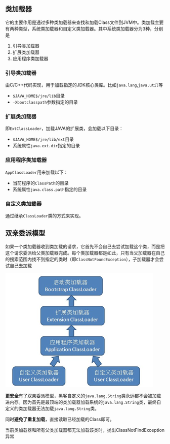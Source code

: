 ## 类加载器

它的主要作用是通过多种类加载器来查找和加载Class文件到JVM中。类加载主要有两种类型，系统类加载器和自定义类加载器。其中系统类加载器分为3种，分别是

1. 引导类加载器
2. 扩展类加载器
3. 应用程序类加载器

### 引导类加载器

由C/C++代码实现，用于加载指定的JDK核心类库。比如`java.lang`,`java.util`等

- `$JAVA_HOME$/jre/lib`目录
- `-Xbootclasspath`参数指定的目录

### 扩展类加载器

即`ExtClassLoader`，加载JAVA的扩展类，会加载以下目录：

- `$JAVA_HOME$/jre/lib/ext`目录
- 系统属性`java.ext.dir`指定的目录

### 应用程序类加载器

`AppClassLoader`用来加载以下：

- 当前程序的`ClassPath`的目录
- 系统属性`java.class.path`指定的目录

### 自定义类加载器

通过继承`ClassLoader`类的方式来实现。



## 双亲委派模型

如果一个类加载器收到类加载的请求，它首先不会自己去尝试加载这个类，而是把这个请求委派给父类加载器完成。每个类加载器都是如此，只有当父加载器在自己的搜索范围内找不到指定的类时（即`ClassNotFoundException`），子加载器才会尝试自己去加载

![](image/4491294-8edc15f60a58bd0b.png)

**更安全**有了双亲委派模型，黑客自定义的`java.lang.String`类永远都不会被加载进内存。因为首先是最顶端的类加载器加载系统的`java.lang.String`类，最终自定义的类加载器无法加载`java.lang.String`类。

同时**避免了重复加载**，直接读取已经加载的Class即可。

当前类加载器和所有父类加载器都无法加载该类时，抛出ClassNotFindException异常


